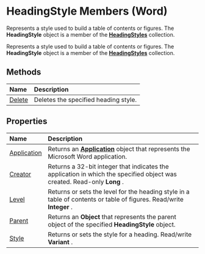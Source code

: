 
# HeadingStyle Members (Word)
Represents a style used to build a table of contents or figures. The  **HeadingStyle** object is a member of the **[HeadingStyles](be882a12-1264-8f7e-415b-b8bcbf28e703.md)** collection.

Represents a style used to build a table of contents or figures. The  **HeadingStyle** object is a member of the **[HeadingStyles](be882a12-1264-8f7e-415b-b8bcbf28e703.md)** collection.


## Methods



|**Name**|**Description**|
|:-----|:-----|
|[Delete](f5f01d24-eb67-528a-bd6a-31e0d59e93cd.md)|Deletes the specified heading style.|

## Properties



|**Name**|**Description**|
|:-----|:-----|
|[Application](2349da89-14cd-2b45-63ba-760b2e9b35e5.md)|Returns an  **[Application](d1cf6f8f-4e88-bf01-93b4-90a83f79cb44.md)** object that represents the Microsoft Word application.|
|[Creator](2ae0b124-49ff-03b7-d11b-91b2115da057.md)|Returns a 32-bit integer that indicates the application in which the specified object was created. Read-only  **Long** .|
|[Level](6a322568-ebcb-4ee4-2123-a94b3f97bc1a.md)|Returns or sets the level for the heading style in a table of contents or table of figures. Read/write  **Integer** .|
|[Parent](81049c56-9516-8507-a626-63d9a3c5d823.md)|Returns an  **Object** that represents the parent object of the specified **HeadingStyle** object.|
|[Style](2a6f12ba-ff62-381a-f092-5e15d7c07df7.md)|Returns or sets the style for a heading. Read/write  **Variant** .|
